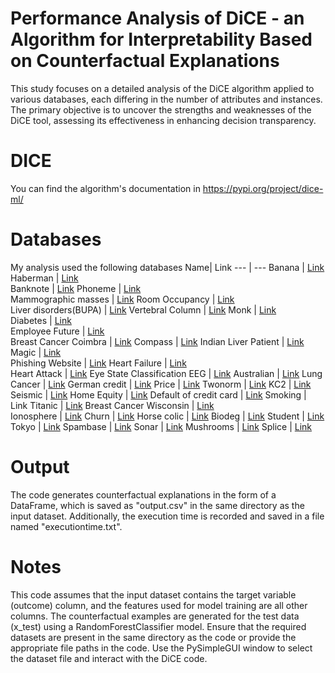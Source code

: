 # Performance Analysis of DiCE - an Algorithm for Interpretability Based on Counterfactual Explanations

This study focuses on a detailed analysis of the DiCE algorithm applied to various databases, each differing in the number of attributes and instances. The primary objective is to uncover the strengths and weaknesses of the DiCE tool, assessing its effectiveness in enhancing decision transparency.

# DICE

You can find the algorithm's documentation in
https://pypi.org/project/dice-ml/

# Databases
My analysis used the following databases
Name| Link 
--- | --- 
Banana | [Link](https://www.kaggle.com/datasets/saranchandar/standard-classification-banana-dataset)
Haberman | [Link](https://www.kaggle.com/datasets/gilsousa/habermans-survival-data-set)         
Banknote | [Link](https://archive.ics.uci.edu/ml/datasets/banknote+authentication)
Phoneme    | [Link](https://datahub.io/machine-learning/phoneme)      
Mammographic masses | [Link](https://archive.ics.uci.edu/ml/datasets/Mammographic+Mass)
Room   Occupancy | [Link](https://www.kaggle.com/datasets/sachinsharma1123/room-occupancy)          
Liver disorders(BUPA) | [Link](https://networkrepository.com/liver-disorders-bupa.php)
Vertebral Column | [Link](http://archive.ics.uci.edu/ml/datasets/vertebral+column)
Monk | [Link](https://archive.ics.uci.edu/ml/datasets/MONK's+Problems)           
Diabetes | [Link](https://www.kaggle.com/datasets/mathchi/diabetes-data-set)  
Employee   Future | [Link](https://www.kaggle.com/datasets/tejashvi14/employee-future-prediction)        
Breast   Cancer Coimbra | [Link](https://archive.ics.uci.edu/ml/datasets/Breast+Cancer+Coimbra)
Compass | [Link](https://github.com/adebayoj/fairml/blob/master/doc/example\_notebooks/propublica\_data\_for\_fairml.csv)
Indian   Liver Patient | [Link](https://archive.ics.uci.edu/ml/datasets/ILPD+(Indian+Liver+Patient+Dataset))     
Magic | [Link](https://archive.ics.uci.edu/ml/datasets/magic+gamma+telescope)    
Phishing   Website | [Link](https://www.kaggle.com/datasets/eswarchandt/phishing-website-detector?select=phishing.csv)
Heart   Failure | [Link](https://www.kaggle.com/datasets/andrewmvd/heart-failure-clinical-data)        
Heart Attack | [Link](https://www.kaggle.com/datasets/nareshbhat/health-care-data-set-on-heart-attack-possibility)
Eye   State Classification EEG  | [Link](https://www.kaggle.com/datasets/robikscube/eye-state-classification-eeg-dataset)
Australian | [Link](https://www.kaggle.com/datasets/aayushkandpal/credit-card-details-australian-bank)
Lung   Cancer | [Link](https://www.kaggle.com/datasets/imkrkannan/lung-cancer-dataset-by-staceyinrobert)
German   credit  | [Link](https://github.com/riccotti/LORE/tree/master/datasets)
Price | [Link](https://www.kaggle.com/code/vikramb/mobile-price-prediction/notebook)
Twonorm  | [Link]({https://www.openml.org/search?type=data&sort=runs&id=1507&status=active)
KC2 | [Link](https://datahub.io/machine-learning/kc2)
Seismic | [Link](https://datahub.io/machine-learning/seismic-bumps)
Home   Equity | [Link](https://www.kaggle.com/datasets/averkiyoliabev/home-equity-line-of-creditheloc)
Default of credit card | [Link](https://www.kaggle.com/datasets/uciml/default-of-credit-card-clients-dataset)
Smoking  | Link
Titanic | [Link](https://www.kaggle.com/datasets/heptapod/titanic)
Breast   Cancer Wisconsin | [Link](https://www.kaggle.com/datasets/uciml/breast-cancer-wisconsin-data)      
Ionosphere | [Link](https://www.kaggle.com/datasets/jamieleech/ionosphere)
Churn | [Link](https://www.kaggle.com/code/avikpaul4u/telco-churn)
Horse colic | [Link](https://www.kaggle.com/datasets/uciml/horse-colic/code)
Biodeg | [Link]({https://www.kaggle.com/datasets/muhammetvarl/qsarbiodegradation)
Student | [Link](https://www.kaggle.com/datasets/larsen0966/student-performance-data-set)
Tokyo | [Link](https://www.openml.org/data/download/4965306/tokyo1.arff)
Spambase | [Link](https://archive.ics.uci.edu/ml/datasets/spambase)
Sonar | [Link](https://github.com/jaredvasquez/RandomForest/blob/master/sonar.all-data.csv)
Mushrooms | [Link](https://archive.ics.uci.edu/ml/datasets/mushroom)
Splice | [Link](https://www.kaggle.com/datasets/muhammetvarl/splicejunction-gene-sequences-dataset)

# Output
The code generates counterfactual explanations in the form of a DataFrame, which is saved as "output.csv" in the same directory as the input dataset.
Additionally, the execution time is recorded and saved in a file named "executiontime.txt".

# Notes
This code assumes that the input dataset contains the target variable (outcome) column, and the features used for model training are all other columns.
The counterfactual examples are generated for the test data (x_test) using a RandomForestClassifier model.
Ensure that the required datasets are present in the same directory as the code or provide the appropriate file paths in the code.
Use the PySimpleGUI window to select the dataset file and interact with the DiCE code.

